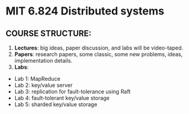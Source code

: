 # MIT 6.824 Distributed systems

## COURSE STRUCTURE:
   1. **Lectures**: big ideas, paper discussion, and labs will be video-taped.
   2. **Papers**: research papers, some classic, some new problems, ideas, implementation details.
   3. **Labs**:
- Lab 1: MapReduce
- Lab 2: key/value server
- Lab 3: replication for fault-tolerance using Raft
- Lab 4: fault-tolerant key/value storage
- Lab 5: sharded key/value storage

